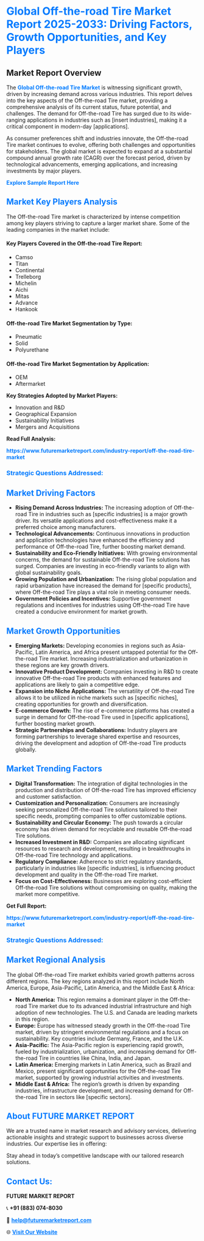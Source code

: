 <h1 style="color: #007BFF;">Global Off-the-road Tire Market Report 2025-2033: Driving Factors, Growth Opportunities, and Key Players</h1>

<section id="overview">
<h2>Market Report Overview</h2>
<p>The <a href="https://www.futuremarketreport.com/industry-report/off-the-road-tire-market" style="color: #007BFF; text-decoration: none;"><strong>Global Off-the-road Tire Market</strong></a> is witnessing significant growth, driven by increasing demand across various industries. This report delves into the key aspects of the Off-the-road Tire market, providing a comprehensive analysis of its current status, future potential, and challenges. The demand for Off-the-road Tire has surged due to its wide-ranging applications in industries such as [insert industries], making it a critical component in modern-day [applications].</p>
<p>As consumer preferences shift and industries innovate, the Off-the-road Tire market continues to evolve, offering both challenges and opportunities for stakeholders. The global market is expected to expand at a substantial compound annual growth rate (CAGR) over the forecast period, driven by technological advancements, emerging applications, and increasing investments by major players.</p>
</section>

<section id="overview">
<p><a href="https://www.futuremarketreport.com/request-sample/reportId=41107" style="color: #007BFF; text-decoration: none;"><strong>Explore Sample Report Here</strong></a></p>
</section>

<section id="key-players">
<h2 style="color: #007BFF;">Market Key Players Analysis</h2>
<p>The Off-the-road Tire market is characterized by intense competition among key players striving to capture a larger market share. Some of the leading companies in the market include:</p>
<h4>Key Players Covered in the Off-the-road Tire Report:</h4>
<ul><li>Camso</li><li>Titan</li><li>Continental</li><li>Trelleborg</li><li>Michelin</li><li>Aichi</li><li>Mitas</li><li>Advance</li><li>Hankook</li></ul>
<h4>Off-the-road Tire Market Segmentation by Type:</h4>
<ul><li>Pneumatic</li><li>Solid</li><li>Polyurethane</li></ul>

<h4>Off-the-road Tire Market Segmentation by Application:</h4>
<ul><li>OEM</li><li>Aftermarket</li></ul>
<p><strong>Key Strategies Adopted by Market Players:</strong></p>
<ul>
<li>Innovation and R&D</li>
<li>Geographical Expansion</li>
<li>Sustainability Initiatives</li>
<li>Mergers and Acquisitions</li>
</ul>
</section>

<section>
<p><strong>Read Full Analysis: </strong></p><a href="https://www.futuremarketreport.com/industry-report/off-the-road-tire-market" style="color: #007BFF; text-decoration: none;"><strong>https://www.futuremarketreport.com/industry-report/off-the-road-tire-market</strong></a>
<h3 style="color: #007BFF;">Strategic Questions Addressed:</h3>
</section>

<section id="driving-factors">
<h2 style="color: #007BFF;">Market Driving Factors</h2>
<ul>
<li><strong>Rising Demand Across Industries:</strong> The increasing adoption of Off-the-road Tire in industries such as [specific industries] is a major growth driver. Its versatile applications and cost-effectiveness make it a preferred choice among manufacturers.</li>
<li><strong>Technological Advancements:</strong> Continuous innovations in production and application technologies have enhanced the efficiency and performance of Off-the-road Tire, further boosting market demand.</li>
<li><strong>Sustainability and Eco-Friendly Initiatives:</strong> With growing environmental concerns, the demand for sustainable Off-the-road Tire solutions has surged. Companies are investing in eco-friendly variants to align with global sustainability goals.</li>
<li><strong>Growing Population and Urbanization:</strong> The rising global population and rapid urbanization have increased the demand for [specific products], where Off-the-road Tire plays a vital role in meeting consumer needs.</li>
<li><strong>Government Policies and Incentives:</strong> Supportive government regulations and incentives for industries using Off-the-road Tire have created a conducive environment for market growth.</li>
</ul>
</section>

<section id="growth-opportunities">
<h2 style="color: #007BFF;">Market Growth Opportunities</h2>
<ul>
<li><strong>Emerging Markets:</strong> Developing economies in regions such as Asia-Pacific, Latin America, and Africa present untapped potential for the Off-the-road Tire market. Increasing industrialization and urbanization in these regions are key growth drivers.</li>
<li><strong>Innovative Product Development:</strong> Companies investing in R&D to create innovative Off-the-road Tire products with enhanced features and applications are likely to gain a competitive edge.</li>
<li><strong>Expansion into Niche Applications:</strong> The versatility of Off-the-road Tire allows it to be utilized in niche markets such as [specific niches], creating opportunities for growth and diversification.</li>
<li><strong>E-commerce Growth:</strong> The rise of e-commerce platforms has created a surge in demand for Off-the-road Tire used in [specific applications], further boosting market growth.</li>
<li><strong>Strategic Partnerships and Collaborations:</strong> Industry players are forming partnerships to leverage shared expertise and resources, driving the development and adoption of Off-the-road Tire products globally.</li>
</ul>
</section>

<section id="trending-factors">
<h2 style="color: #007BFF;">Market Trending Factors</h2>
<ul>
<li><strong>Digital Transformation:</strong> The integration of digital technologies in the production and distribution of Off-the-road Tire has improved efficiency and customer satisfaction.</li>
<li><strong>Customization and Personalization:</strong> Consumers are increasingly seeking personalized Off-the-road Tire solutions tailored to their specific needs, prompting companies to offer customizable options.</li>
<li><strong>Sustainability and Circular Economy:</strong> The push towards a circular economy has driven demand for recyclable and reusable Off-the-road Tire solutions.</li>
<li><strong>Increased Investment in R&D:</strong> Companies are allocating significant resources to research and development, resulting in breakthroughs in Off-the-road Tire technology and applications.</li>
<li><strong>Regulatory Compliance:</strong> Adherence to strict regulatory standards, particularly in industries like [specific industries], is influencing product development and quality in the Off-the-road Tire market.</li>
<li><strong>Focus on Cost-Effectiveness:</strong> Businesses are exploring cost-efficient Off-the-road Tire solutions without compromising on quality, making the market more competitive.</li>
</ul>
</section>

<section>
<p><strong>Get Full Report: </strong></p><a href="https://www.futuremarketreport.com/industry-report/off-the-road-tire-market" style="color: #007BFF; text-decoration: none;"><strong>https://www.futuremarketreport.com/industry-report/off-the-road-tire-market</strong></a>
<h3 style="color: #007BFF;">Strategic Questions Addressed:</h3>
</section>


<section id="regional-analysis">
<h2 style="color: #007BFF;">Market Regional Analysis</h2>
<p>The global Off-the-road Tire market exhibits varied growth patterns across different regions. The key regions analyzed in this report include North America, Europe, Asia-Pacific, Latin America, and the Middle East & Africa:</p>
<ul>
<li><strong>North America:</strong> This region remains a dominant player in the Off-the-road Tire market due to its advanced industrial infrastructure and high adoption of new technologies. The U.S. and Canada are leading markets in this region.</li>
<li><strong>Europe:</strong> Europe has witnessed steady growth in the Off-the-road Tire market, driven by stringent environmental regulations and a focus on sustainability. Key countries include Germany, France, and the U.K.</li>
<li><strong>Asia-Pacific:</strong> The Asia-Pacific region is experiencing rapid growth, fueled by industrialization, urbanization, and increasing demand for Off-the-road Tire in countries like China, India, and Japan.</li>
<li><strong>Latin America:</strong> Emerging markets in Latin America, such as Brazil and Mexico, present significant opportunities for the Off-the-road Tire market, supported by growing industrial activities and investments.</li>
<li><strong>Middle East & Africa:</strong> The region’s growth is driven by expanding industries, infrastructure development, and increasing demand for Off-the-road Tire in sectors like [specific sectors].</li>
</ul>
</section>

<footer>
<h2 style="color: #007BFF;">About FUTURE MARKET REPORT</h2>
<p>We are a trusted name in market research and advisory services, delivering actionable insights and strategic support to businesses across diverse industries. Our expertise lies in offering:</p>

<p>Stay ahead in today’s competitive landscape with our tailored research solutions.</p>

<h2 style="color: #007BFF;">Contact Us:</h2>
<p><strong>FUTURE MARKET REPORT</strong></p>
<p>📞 <strong>+91 (883) 074-8030</strong></p>
<p>📧 <strong><a href="mailto:help@futuremarketreport.com" style="color: #007BFF;">help@futuremarketreport.com</a></strong></p>
<p>🌐 <strong><a href="https://www.futuremarketreport.com/" style="color: #007BFF;">Visit Our Website</a></strong></p>
</footer>